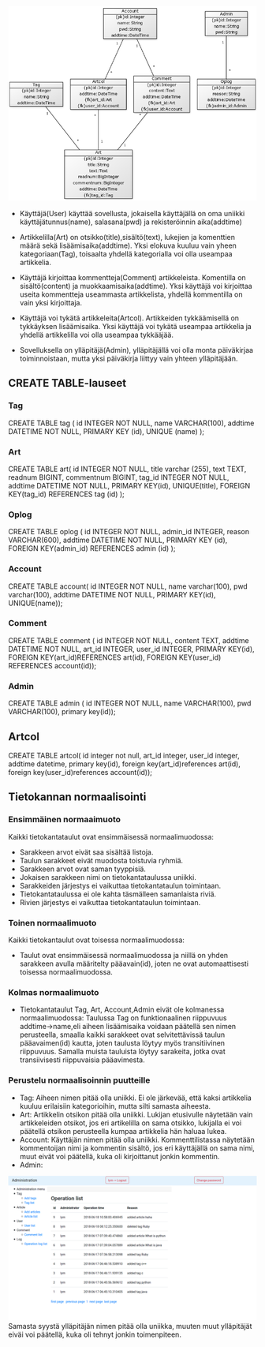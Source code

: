 <img src="https://github.com/yumoL/learningProgramming/blob/master/dokumentaatio/pictures/tietokantakaavio.png">

- Käyttäjä(User) käyttää sovellusta, jokaisella käyttäjällä on oma uniikki käyttäjätunnus(name), salasana(pwd) ja rekisteröinnin aika(addtime)

- Artikkelilla(Art) on otsikko(title),sisältö(text), lukejien ja komenttien määrä sekä lisäämisaika(addtime). Yksi elokuva kuuluu vain yheen kategoriaan(Tag), toisaalta yhdellä kategorialla voi olla useampaa artikkelia. 

- Käyttäjä kirjoittaa kommentteja(Comment) artikkeleista. Komentilla on sisältö(content) ja muokkaamisaika(addtime). Yksi käyttäjä voi kirjoittaa useita kommentteja useammasta artikkelista, yhdellä kommentilla on vain yksi kirjoittaja.

- Käyttäjä voi tykätä artikkeleita(Artcol). Artikkeiden tykkäämisellä on tykkäyksen lisäämisaika. Yksi käyttäjä voi tykätä useampaa artikkelia ja yhdellä artikkelilla voi olla useampaa tykkääjää. 

- Sovelluksella on ylläpitäjä(Admin), ylläpitäjällä voi olla monta päiväkirjaa toiminnoistaan, mutta yksi päiväkirja liittyy vain yhteen ylläpitäjään. 

## CREATE TABLE-lauseet

### Tag
CREATE TABLE tag (
id INTEGER NOT NULL, 
name VARCHAR(100), 
addtime DATETIME NOT NULL, 
PRIMARY KEY (id), 
UNIQUE (name)
);

### Art
CREATE TABLE art(
id INTEGER NOT NULL,
title varchar (255),
text TEXT,
readnum BIGINT,
commentnum BIGINT,
tag_id INTEGER NOT NULL,
addtime DATETIME NOT NULL,
PRIMARY KEY(id),
UNIQUE(title),
FOREIGN KEY(tag_id) REFERENCES tag (id)
);

### Oplog
CREATE TABLE oplog (
id INTEGER NOT NULL, 
admin_id INTEGER, 
reason VARCHAR(600), 
addtime DATETIME NOT NULL, 
PRIMARY KEY (id), 
FOREIGN KEY(admin_id) REFERENCES admin (id)
);

### Account
CREATE TABLE account(
id INTEGER NOT NULL,
name varchar(100),
pwd varchar(100),
addtime DATETIME NOT NULL,
PRIMARY KEY(id),
UNIQUE(name));

### Comment
CREATE TABLE comment (
id INTEGER NOT NULL, 
content TEXT, 
addtime DATETIME NOT NULL,
art_id INTEGER,
user_id INTEGER,
PRIMARY KEY(id),
FOREIGN KEY(art_id)REFERENCES art(id),
FOREIGN KEY(user_id) REFERENCES account(id));

### Admin
CREATE TABLE admin (
id INTEGER NOT NULL, 
name VARCHAR(100), 
pwd VARCHAR(100),
primary key(id));

## Artcol
CREATE TABLE artcol(
id integer not null,
art_id integer,
user_id integer,
addtime datetime,
primary key(id),
foreign key(art_id)references art(id),
foreign key(user_id)references account(id));

## Tietokannan normaalisointi
### Ensimmäinen normaaimuoto
Kaikki tietokantataulut ovat ensimmäisessä normaalimuodossa:
- Sarakkeen arvot eivät saa sisältää listoja.
- Taulun sarakkeet eivät muodosta toistuvia ryhmiä.
- Sarakkeen arvot ovat saman tyyppisiä.
- Jokaisen sarakkeen nimi on tietokantataulussa uniikki.
- Sarakkeiden järjestys ei vaikuttaa tietokantataulun toimintaan.
- Tietokantataulussa ei ole kahta täsmälleen samanlaista riviä.
- Rivien järjestys ei vaikuttaa tietokantataulun toimintaan.

### Toinen normaalimuoto
Kaikki tietokantaulut ovat toisessa normaalimuodossa:
- Taulut ovat ensimmäisessä normaalimuodossa ja niillä on yhden sarakkeen avulla määritelty pääavain(id), joten ne ovat automaattisesti toisessa normaalimuodossa. 

### Kolmas normaalimuoto
- Tietokantataulut Tag, Art, Account,Admin eivät ole kolmanessa normaalimuodossa:
Taulussa Tag on funktionaalinen riippuvuus addtime->name,eli aiheen lisäämisaika voidaan päätellä sen nimen perusteella,      smaalla kaikki sarakkeet ovat selvitettävissä taulun pääavaimen(id) kautta, joten taulusta löytyy myös transitiivinen riippuvuus. Samalla muista tauluista löytyy sarakeita, jotka ovat transiivisesti riippuvaisia pääavimesta. 

### Perustelu normaalisoinnin puutteille
- Tag:
Aiheen nimen pitää olla uniikki. Ei ole järkevää, että kaksi artikkelia kuuluu erilaisiin kategorioihin, mutta silti samasta aiheesta. 
- Art:
Artikkelin otsikon pitää olla uniikki. Lukijan etusivulle näytetään vain artikkeleiden otsikot, jos eri artikelilla on sama otsikko, lukijalla ei voi päätellä otsikon perusteella kumpaa artikkelia hän haluaa lukea. 
- Account:
Käyttäjän nimen pitää olla uniikki. Kommenttilistassa näytetään kommentoijan nimi ja kommentin sisältö, jos eri käyttäjällä on sama nimi, muut eivät voi päätellä, kuka oli kirjoittanut jonkin kommentin. 
- Admin: 
<img src="https://github.com/yumoL/learningProgramming/blob/master/dokumentaatio/pictures/admin/oplogList.png">
Samasta syystä ylläpitäjän nimen pitää olla uniikka, muuten muut ylläpitäjät eiväi voi päätellä, kuka oli tehnyt jonkin toimenpiteen.



